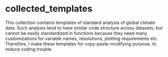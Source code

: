 # collected_templates

This collection contains templates of standard analysis of global climate data. Such analysis tend to have similar code structure across datasets, but cannot be easily standardized in functions because they need many customizations for variable names, resolutions, plotting requirements etc. Therefore, I make these templates for copy-paste-modifying purpose, to reduce coding trouble.
